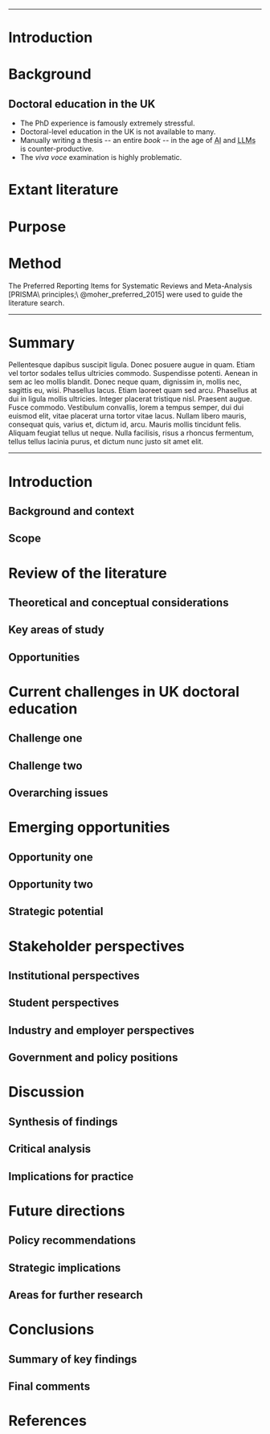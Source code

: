--------------------------------------------------------------------------------

# Introduction

# Background

## Doctoral education in the UK

-  The PhD experience is famously extremely stressful.
-  Doctoral-level education in the UK is not available to many.
-  Manually writing a thesis -- an entire _book_ -- in the age of <abbr title="artificial intelligence">AI</abbr> and <abbr title="large language models">LLMs</abbr> is counter-productive.
-  The _viva voce_ examination is highly problematic.


# Extant literature

# Purpose

# Method

The Preferred Reporting Items for Systematic Reviews and Meta-Analysis [PRISMA\ principles\;\ @moher_preferred_2015] were used to guide the literature search.

--------------------------------------------------------------------------------

# Summary

Pellentesque dapibus suscipit ligula. Donec posuere augue in quam. Etiam vel tortor sodales tellus ultricies commodo. Suspendisse potenti. Aenean in sem ac leo mollis blandit. Donec neque quam, dignissim in, mollis nec, sagittis eu, wisi. Phasellus lacus. Etiam laoreet quam sed arcu. Phasellus at dui in ligula mollis ultricies. Integer placerat tristique nisl. Praesent augue. Fusce commodo. Vestibulum convallis, lorem a tempus semper, dui dui euismod elit, vitae placerat urna tortor vitae lacus. Nullam libero mauris, consequat quis, varius et, dictum id, arcu. Mauris mollis tincidunt felis. Aliquam feugiat tellus ut neque. Nulla facilisis, risus a rhoncus fermentum, tellus tellus lacinia purus, et dictum nunc justo sit amet elit.

--------------------------------------------------------------------------------

# Introduction

## Background and context

## Scope

<!-- Methodology and scope -->
<!-- Aims and objectives -->


# Review of the literature

## Theoretical and conceptual considerations

## Key areas of study

<!-- Previous research and key studies -->

## Opportunities

<!-- Knowledge gaps -->


# Current challenges in UK doctoral education

## Challenge one

## Challenge two

## Overarching issues


# Emerging opportunities

## Opportunity one

## Opportunity two

## Strategic potential


# Stakeholder perspectives

## Institutional perspectives

## Student perspectives

## Industry and employer perspectives

## Government and policy positions


# Discussion

## Synthesis of findings

## Critical analysis

## Implications for practice


# Future directions

## Policy recommendations

## Strategic implications

## Areas for further research


# Conclusions

## Summary of key findings

## Final comments


# References

